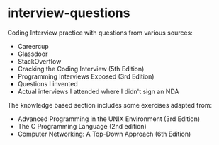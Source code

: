 # interview-questions

Coding Interview practice with questions from various sources:

* Careercup
* Glassdoor
* StackOverflow
* Cracking the Coding Interview (5th Edition)
* Programming Interviews Exposed (3rd Edition)
* Questions I invented
* Actual interviews I attended where I didn't sign an NDA

The knowledge based section includes some exercises adapted from:

* Advanced Programming in the UNIX Environment (3rd Edition)
* The C Programming Language (2nd edition)
* Computer Networking: A Top-Down Approach (6th Edition)
